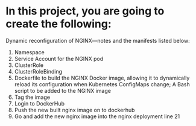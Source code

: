 # In this project, you are going to create the following:

Dynamic reconfiguration of NGINX—notes and the manifests listed below:

1. Namespace
2. Service Account for the NGINX pod
3. ClusterRole
4. ClusterRoleBinding
5. Dockerfile to build the NGINX Docker image, allowing it to dynamically reload its configuration when Kubernetes ConfigMaps change; A Bash script to be added to the NGINX image
6. Tag the image
7. Login to DockerHub
8. Push the new built nginx image on to dockerhub
9. Go and add the new nginx image into the nginx deployment line 21
